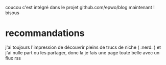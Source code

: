 coucou c'est intégré dans le projet github.com/epwo/blog maintenant !
bisous


# recommandations
j'ai toujours l'impression de découvrir pleins de trucs de niche ( :nerd: ) et j'ai nulle part ou les partager, donc la je fais une page toute belle avec un flux rss
